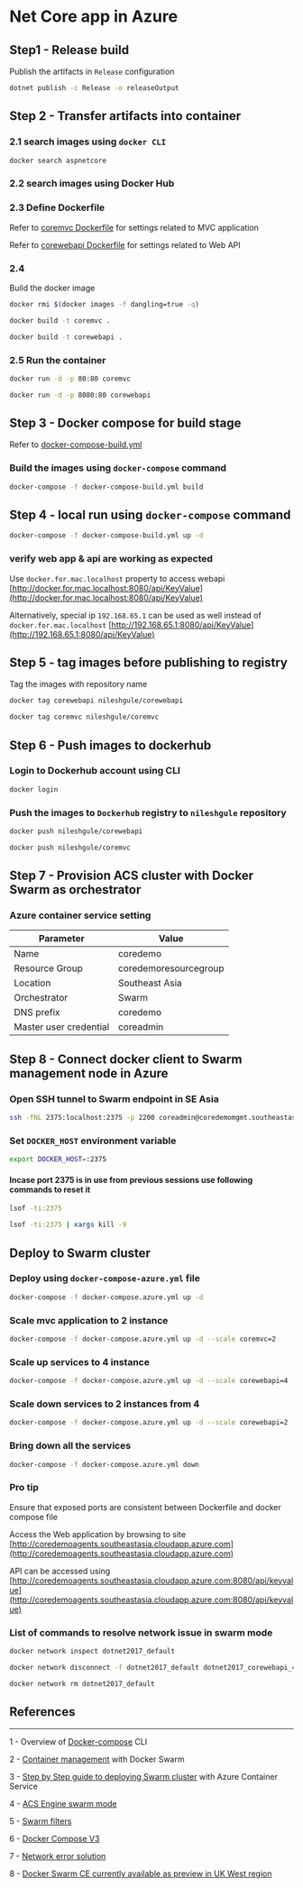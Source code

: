 # Net Core app in Azure

## Step1 - Release build

Publish the artifacts in `Release` configuration

```bash
dotnet publish -c Release -o releaseOutput
```

## Step 2 - Transfer artifacts into container

### 2.1 search images using `docker CLI`

```bash
docker search aspnetcore
```

### 2.2 search images using Docker Hub

### 2.3 Define Dockerfile

Refer to [coremvc Dockerfile](coremvc/Dockerfile) for settings related to MVC application

Refer to [corewebapi Dockerfile](corewebapi/Dockerfile) for settings related to Web API

### 2.4

Build the docker image

```bash
docker rmi $(docker images -f dangling=true -q)

docker build -t coremvc .

docker build -t corewebapi .
```

### 2.5 Run the container 

```bash
docker run -d -p 80:80 coremvc

docker run -d -p 8080:80 corewebapi
```

## Step 3 - Docker compose for build stage

Refer to [docker-compose-build.yml](docker-compose-build.yml)

### Build the images using `docker-compose` command

```bash
docker-compose -f docker-compose-build.yml build
```

## Step 4 - local run using `docker-compose` command

```bash
docker-compose -f docker-compose-build.yml up -d
```

### verify web app & api are working as expected

Use `docker.for.mac.localhost` property to access webapi [http://docker.for.mac.localhost:8080/api/KeyValue](http://docker.for.mac.localhost:8080/api/KeyValue)

Alternatively, special ip `192.168.65.1` can be used as well instead of `docker.for.mac.localhost` 
[http://192.168.65.1:8080/api/KeyValue](http://192.168.65.1:8080/api/KeyValue)

## Step 5 - tag images before publishing to registry

Tag the images with repository name

```bash
docker tag corewebapi nileshgule/corewebapi

docker tag coremvc nileshgule/coremvc
```

## Step 6 - Push images to dockerhub

### Login to Dockerhub account using CLI 

```bash
docker login
```

### Push the images to `Dockerhub` registry to `nileshgule` repository

```bash
docker push nileshgule/corewebapi

docker push nileshgule/coremvc
```

## Step 7 - Provision ACS cluster with Docker Swarm as orchestrator

### Azure container service setting

|Parameter | Value |
|---|---|
|Name | coredemo |
|Resource Group | coredemoresourcegroup |
|Location | Southeast Asia |
|Orchestrator | Swarm |
|DNS prefix | coredemo |
|Master user credential | coreadmin |

## Step 8 - Connect docker client to Swarm management node in Azure

### Open SSH tunnel to Swarm endpoint in SE Asia

```bash
ssh -fNL 2375:localhost:2375 -p 2200 coreadmin@coredemomgmt.southeastasia.cloudapp.azure.com
```

### Set `DOCKER_HOST` environment variable

```bash
export DOCKER_HOST=:2375
```

#### Incase port 2375 is in use from previous sessions use following commands to reset it

```bash
lsof -ti:2375

lsof -ti:2375 | xargs kill -9
```

## Deploy to Swarm cluster

### Deploy using `docker-compose-azure.yml` file

```bash
docker-compose -f docker-compose.azure.yml up -d
```

### Scale mvc application to 2 instance

```bash
docker-compose -f docker-compose.azure.yml up -d --scale coremvc=2
```

### Scale up services to 4 instance

```bash
docker-compose -f docker-compose.azure.yml up -d --scale corewebapi=4 --scale coremvc=4
```

### Scale down services to 2 instances from 4

```bash
docker-compose -f docker-compose.azure.yml up -d --scale corewebapi=2 --scale coremvc=2
```

### Bring down all the services

```bash
docker-compose -f docker-compose.azure.yml down
```

### Pro tip

Ensure that exposed ports are consistent between Dockerfile and docker compose file

Access the Web application by browsing to site
[http://coredemoagents.southeastasia.cloudapp.azure.com](http://coredemoagents.southeastasia.cloudapp.azure.com)

API can be accessed using 
[http://coredemoagents.southeastasia.cloudapp.azure.com:8080/api/keyvalue](http://coredemoagents.southeastasia.cloudapp.azure.com:8080/api/keyvalue)

### List of commands to resolve network issue in swarm mode

```bash
docker network inspect dotnet2017_default

docker network disconnect -f dotnet2017_default dotnet2017_corewebapi_4

docker network rm dotnet2017_default
```

## References
---
1 - Overview of [Docker-compose](https://docs.docker.com/compose/reference/overview/) CLI

2 - [Container management](https://docs.microsoft.com/en-us/azure/container-service/dcos-swarm/container-service-docker-swarm) with Docker Swarm

3 - [Step by Step guide to deploying Swarm cluster](http://cloudify.co/2016/11/22/step-by-step-guide-deploying-docker-swarm-with-azure-container-service.html)  with Azure Container Service

4 - [ACS Engine swarm mode](https://azure.microsoft.com/en-us/resources/templates/101-acsengine-swarmmode/)

5 - [Swarm filters](https://docs.docker.com/swarm/scheduler/filter/#use-a-constraint-filter)

6 - [Docker Compose V3](https://docs.docker.com/compose/compose-file/#build)

7 - [Network error solution](https://parekhparthesh.blogspot.sg/2016/08/docker-unable-to-remove-network-has.html)

8 - [Docker Swarm CE currently available as preview in UK West region](https://github.com/MicrosoftDocs/azure-docs/blob/master/articles/container-service/dcos-swarm/container-service-swarm-mode-walkthrough.md)